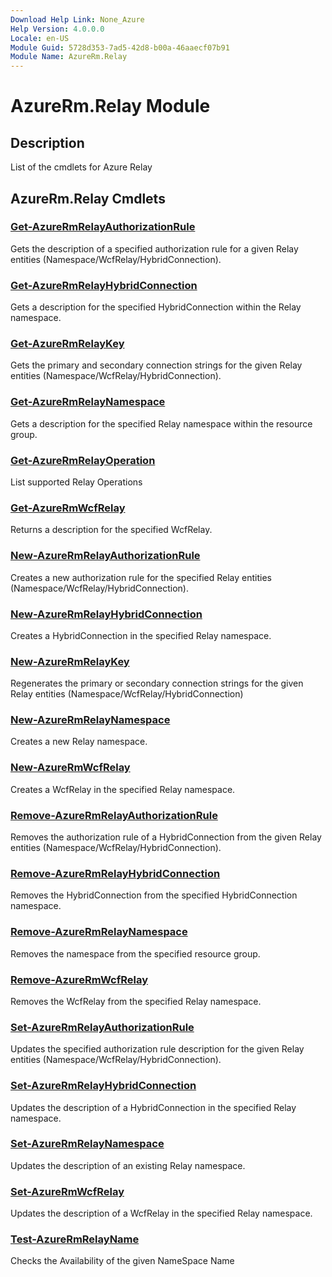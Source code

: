 ```yaml
---
Download Help Link: None_Azure
Help Version: 4.0.0.0
Locale: en-US
Module Guid: 5728d353-7ad5-42d8-b00a-46aaecf07b91
Module Name: AzureRm.Relay
---
```


# AzureRm.Relay Module
## Description
List of the cmdlets for Azure Relay

## AzureRm.Relay Cmdlets
### [Get-AzureRmRelayAuthorizationRule](Get-AzureRmRelayAuthorizationRule.md)
Gets the description of a specified authorization rule for a given Relay entities (Namespace/WcfRelay/HybridConnection).

### [Get-AzureRmRelayHybridConnection](Get-AzureRmRelayHybridConnection.md)
Gets a description for the specified HybridConnection within the Relay namespace.

### [Get-AzureRmRelayKey](Get-AzureRmRelayKey.md)
Gets the primary and secondary connection strings for the given Relay entities (Namespace/WcfRelay/HybridConnection).

### [Get-AzureRmRelayNamespace](Get-AzureRmRelayNamespace.md)
Gets a description for the specified Relay namespace within the resource group.

### [Get-AzureRmRelayOperation](Get-AzureRmRelayOperation.md)
List supported Relay Operations

### [Get-AzureRmWcfRelay](Get-AzureRmWcfRelay.md)
Returns a description for the specified WcfRelay.

### [New-AzureRmRelayAuthorizationRule](New-AzureRmRelayAuthorizationRule.md)
Creates a new authorization rule for the specified Relay entities (Namespace/WcfRelay/HybridConnection).

### [New-AzureRmRelayHybridConnection](New-AzureRmRelayHybridConnection.md)
Creates a HybridConnection in the specified Relay namespace.

### [New-AzureRmRelayKey](New-AzureRmRelayKey.md)
Regenerates the primary or secondary connection strings for the given Relay entities (Namespace/WcfRelay/HybridConnection)

### [New-AzureRmRelayNamespace](New-AzureRmRelayNamespace.md)
Creates a new Relay namespace.

### [New-AzureRmWcfRelay](New-AzureRmWcfRelay.md)
Creates a WcfRelay in the specified Relay namespace.

### [Remove-AzureRmRelayAuthorizationRule](Remove-AzureRmRelayAuthorizationRule.md)
Removes the authorization rule of a HybridConnection from the given Relay entities (Namespace/WcfRelay/HybridConnection).

### [Remove-AzureRmRelayHybridConnection](Remove-AzureRmRelayHybridConnection.md)
Removes the HybridConnection from the specified HybridConnection namespace.

### [Remove-AzureRmRelayNamespace](Remove-AzureRmRelayNamespace.md)
Removes the namespace from the specified resource group. 

### [Remove-AzureRmWcfRelay](Remove-AzureRmWcfRelay.md)
Removes the WcfRelay from the specified Relay namespace.

### [Set-AzureRmRelayAuthorizationRule](Set-AzureRmRelayAuthorizationRule.md)
Updates the specified authorization rule description for the given Relay entities (Namespace/WcfRelay/HybridConnection).

### [Set-AzureRmRelayHybridConnection](Set-AzureRmRelayHybridConnection.md)
Updates the description of a HybridConnection in the specified Relay namespace.

### [Set-AzureRmRelayNamespace](Set-AzureRmRelayNamespace.md)
Updates the description of an existing Relay namespace.

### [Set-AzureRmWcfRelay](Set-AzureRmWcfRelay.md)
Updates the description of a WcfRelay in the specified Relay namespace.

### [Test-AzureRmRelayName](Test-AzureRmRelayName.md)
Checks the Availability of the given NameSpace Name